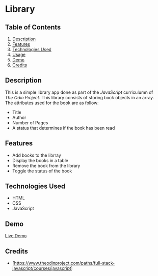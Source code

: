 # Library 

## Table of Contents
1. [Description](#description)
2. [Features](#features)
3. [Technologies Used](#technologies-used)
4. [Usage](#usage)
5. [Demo](#demo)
6. [Credits](#credits)

   
## Description
This is a simple library app done as part of the _JavaScript_ curriculumn of _The Odin Project_.  This library consists of storing book objects in an array.
The attributes used for the book are as follow:
* Title
* Author
* Number of Pages
* A status that determines if the book has been read

## Features
- Add books to the librray
- Display the books in a table
- Remove the book from the library
- Toggle the status of the book

## Technologies Used
- HTML
- CSS
- JavaScript

## Demo
[Live Demo](https://seba3510.github.io/Library/)

## Credits
- [https://www.theodinproject.com/paths/full-stack-javascript/courses/javascript]


